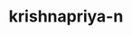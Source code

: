 ---
title: krishnapriya-n
github: https://github.com/krishnapriya-n
mode: dark
transition: 2.2s
score: 89.6
archetype:
- Anime
---